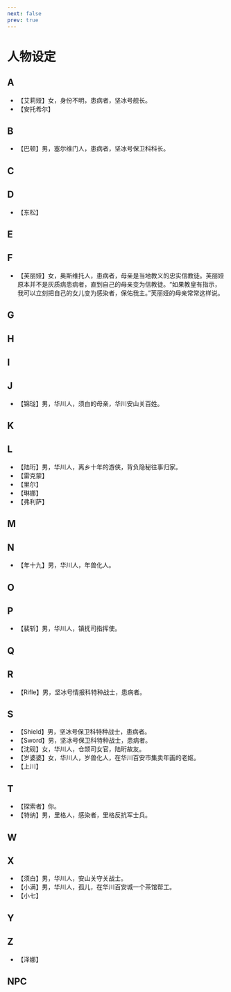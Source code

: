 ```yaml
---
next: false
prev: true
---
```


# 人物设定

## A
- 【艾莉娅】女，身份不明，患病者，坚冰号舰长。
- 【安托希尔】
## B
- 【巴顿】男，塞尔维门人，患病者，坚冰号保卫科科长。
## C
## D
- 【东松】
## E
## F
- 【芙丽娅】女，奥斯维托人，患病者，母亲是当地教义的忠实信教徒。芙丽娅原本并不是灰质病患病者，直到自己的母亲变为信教徒。“如果教皇有指示，我可以立刻把自己的女儿变为感染者，保佑我主。”芙丽娅的母亲常常这样说。
## G
## H
## I
## J
- 【锦珑】男，华川人，须白的母亲，华川安山关百姓。
## K
## L
- 【陆珩】男，华川人，离乡十年的游侠，背负隐秘往事归家。
- 【雷克蒙】
- 【里尔】
- 【琳娜】
- 【弗利萨】
## M
## N
- 【年十九】男，华川人，年兽化人。
## O
## P
- 【裴斩】男，华川人，镇抚司指挥使。
## Q
## R
- 【Rifle】男，坚冰号情报科特种战士，患病者。
## S
- 【Shield】男，坚冰号保卫科特种战士，患病者。
- 【Sword】男，坚冰号保卫科特种战士，患病者。
- 【沈砚】女，华川人，仓颉司女官，陆珩故友。
- 【岁婆婆】女，华川人，岁兽化人，在华川百安市集卖年画的老妪。
- 【上川】
## T
- 【探索者】你。
- 【特纳】男，里格人，感染者，里格反抗军士兵。
## W
## X
- 【须白】男，华川人，安山关守关战士。
- 【小满】男，华川人，孤儿，在华川百安城一个茶馆帮工。
- 【小七】
## Y
## Z
- 【泽娜】
## NPC
